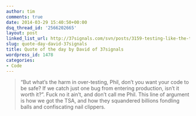```yaml
---
author: tim
comments: true
date: 2014-03-29 15:40:50+00:00
dsq_thread_id: '2566202665'
layout: post
linked_list_url: http://37signals.com/svn/posts/3159-testing-like-the-tsa
slug: quote-day-david-37signals
title: Quote of the day by David of 37signals
wordpress_id: 1478
categories:
- Code
---
```


> “But what’s the harm in over-testing, Phil, don’t you want your code to be
safe? If we catch just one bug from entering production, isn’t it worth it?”.
Fuck no it ain’t, and don’t call me Phil. This line of argument is how we got
the TSA, and how they squandered billions fondling balls and confiscating nail
clippers.


